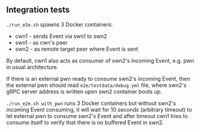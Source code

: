 ## Integration tests

`./run_e2e.sh` spawns 3 Docker containers:
- cwn1 - sends Event via swn1 to swn2
- swn1 - as cwn's peer
- swn2 - as remote target peer where Event is sent

By default, cwn1 also acts as consumer of swn2's incoming Event,
e.g. pwn in usual architecture.

If there is an external pwn ready to consume swn2's incoming Event, then
the external pwn should read `e2e/testdata/debug.yml` file,
where swn2's gRPC server address is written upon swn2 container boots up.

`./run_e2e.sh with_pwn` runs 3 Docker containers but without swn2's incoming Event
consuming, it will wait for 10 seconds (arbitrary timeout) to let external pwn
to consume swn2's Event and after timeout cwn1 tries to consume itself to verify
that there is no buffered Event in swn2.
